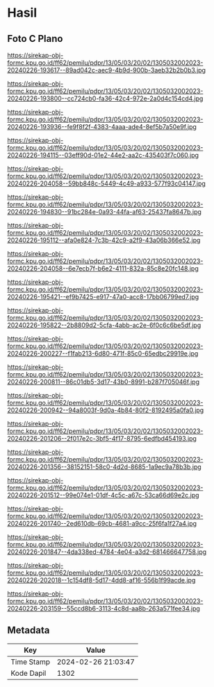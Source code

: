 # Hasil

## Foto C Plano

https://sirekap-obj-formc.kpu.go.id/ff62/pemilu/pdpr/13/05/03/20/02/1305032002023-20240226-193617--89ad042c-aec9-4b9d-900b-3aeb32b2b0b3.jpg

https://sirekap-obj-formc.kpu.go.id/ff62/pemilu/pdpr/13/05/03/20/02/1305032002023-20240226-193800--cc724cb0-fa36-42c4-972e-2a0d4c154cd4.jpg

https://sirekap-obj-formc.kpu.go.id/ff62/pemilu/pdpr/13/05/03/20/02/1305032002023-20240226-193936--fe9f8f2f-4383-4aaa-ade4-8ef5b7a50e9f.jpg

https://sirekap-obj-formc.kpu.go.id/ff62/pemilu/pdpr/13/05/03/20/02/1305032002023-20240226-194115--03eff90d-01e2-44e2-aa2c-435403f7c060.jpg

https://sirekap-obj-formc.kpu.go.id/ff62/pemilu/pdpr/13/05/03/20/02/1305032002023-20240226-204058--59bb848c-5449-4c49-a933-577f93c04147.jpg

https://sirekap-obj-formc.kpu.go.id/ff62/pemilu/pdpr/13/05/03/20/02/1305032002023-20240226-194830--91bc284e-0a93-44fa-af63-25437fa8647b.jpg

https://sirekap-obj-formc.kpu.go.id/ff62/pemilu/pdpr/13/05/03/20/02/1305032002023-20240226-195112--afa0e824-7c3b-42c9-a2f9-43a06b366e52.jpg

https://sirekap-obj-formc.kpu.go.id/ff62/pemilu/pdpr/13/05/03/20/02/1305032002023-20240226-204058--6e7ecb7f-b6e2-4111-832a-85c8e20fc148.jpg

https://sirekap-obj-formc.kpu.go.id/ff62/pemilu/pdpr/13/05/03/20/02/1305032002023-20240226-195421--ef9b7425-e917-47a0-acc8-17bb06799ed7.jpg

https://sirekap-obj-formc.kpu.go.id/ff62/pemilu/pdpr/13/05/03/20/02/1305032002023-20240226-195822--2b8809d2-5cfa-4abb-ac2e-6f0c6c6be5df.jpg

https://sirekap-obj-formc.kpu.go.id/ff62/pemilu/pdpr/13/05/03/20/02/1305032002023-20240226-200227--f1fab213-6d80-471f-85c0-65edbc29919e.jpg

https://sirekap-obj-formc.kpu.go.id/ff62/pemilu/pdpr/13/05/03/20/02/1305032002023-20240226-200811--86c01db5-3d17-43b0-8991-b287f705046f.jpg

https://sirekap-obj-formc.kpu.go.id/ff62/pemilu/pdpr/13/05/03/20/02/1305032002023-20240226-200942--94a8003f-9d0a-4b84-80f2-8192495a0fa0.jpg

https://sirekap-obj-formc.kpu.go.id/ff62/pemilu/pdpr/13/05/03/20/02/1305032002023-20240226-201206--2f017e2c-3bf5-4f17-8795-6edfbd454193.jpg

https://sirekap-obj-formc.kpu.go.id/ff62/pemilu/pdpr/13/05/03/20/02/1305032002023-20240226-201356--38152151-58c0-4d2d-8685-1a9ec9a78b3b.jpg

https://sirekap-obj-formc.kpu.go.id/ff62/pemilu/pdpr/13/05/03/20/02/1305032002023-20240226-201512--99e074e1-01df-4c5c-a67c-53ca66d69e2c.jpg

https://sirekap-obj-formc.kpu.go.id/ff62/pemilu/pdpr/13/05/03/20/02/1305032002023-20240226-201740--2ed610db-69cb-4681-a9cc-25f6fa1f27a4.jpg

https://sirekap-obj-formc.kpu.go.id/ff62/pemilu/pdpr/13/05/03/20/02/1305032002023-20240226-201847--4da338ed-4784-4e04-a3d2-681466647758.jpg

https://sirekap-obj-formc.kpu.go.id/ff62/pemilu/pdpr/13/05/03/20/02/1305032002023-20240226-202018--1c154df8-5d17-4dd8-af16-556b1f99acde.jpg

https://sirekap-obj-formc.kpu.go.id/ff62/pemilu/pdpr/13/05/03/20/02/1305032002023-20240226-203159--55ccd8b6-3113-4c8d-aa8b-263a571fee34.jpg


## Metadata

| Key        | Value               |
| ---------- | ------------------- |
| Time Stamp | 2024-02-26 21:03:47 |
| Kode Dapil | 1302                |



